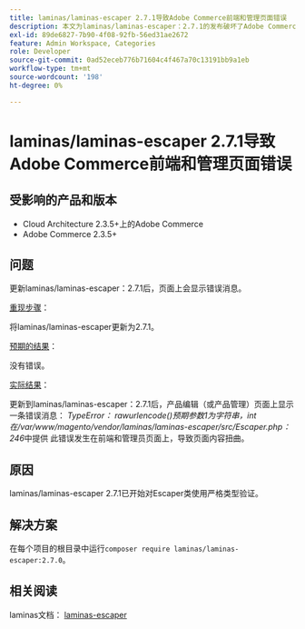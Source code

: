 ```yaml
---
title: laminas/laminas-escaper 2.7.1导致Adobe Commerce前端和管理页面错误
description: 本文为laminas/laminas-escaper：2.7.1的发布破坏了Adobe Commerce在产品管理、类别和产品页面中的功能的问题提供了解决方案。 此问题将在Adobe Commerce 2.4.3中修复。
exl-id: 89de6827-7b90-4f08-92fb-56ed31ae2672
feature: Admin Workspace, Categories
role: Developer
source-git-commit: 0ad52eceb776b71604c4f467a70c13191bb9a1eb
workflow-type: tm+mt
source-wordcount: '198'
ht-degree: 0%

---
```


# laminas/laminas-escaper 2.7.1导致Adobe Commerce前端和管理页面错误


## 受影响的产品和版本

* Cloud Architecture 2.3.5+上的Adobe Commerce
* Adobe Commerce 2.3.5+

## 问题

更新laminas/laminas-escaper：2.7.1后，页面上会显示错误消息。

<u>重现步骤</u>：

将laminas/laminas-escaper更新为2.7.1。

<u>预期的结果</u>：

没有错误。

<u>实际结果</u>：

更新到laminas/laminas-escaper：2.7.1后，产品编辑（或产品管理）页面上显示一条错误消息： *TypeError： rawurlencode()预期参数1为字符串，int在/var/www/magento/vendor/laminas/laminas-escaper/src/Escaper.php：246*中提供
此错误发生在前端和管理员页面上，导致页面内容扭曲。

## 原因

laminas/laminas-escaper 2.7.1已开始对Escaper类使用严格类型验证。

## 解决方案

在每个项目的根目录中运行`composer require laminas/laminas-escaper:2.7.0`。

## 相关阅读

laminas文档： [laminas-escaper](https://docs.laminas.dev/laminas-escaper/)
